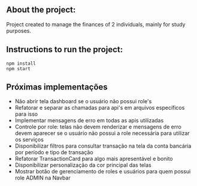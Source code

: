 ## About the project:

Project created to manage the finances of 2 individuals, mainly for study purposes.

## Instructions to run the project:

```
npm install
npm start
```

## Próximas implementações

- Não abrir tela dashboard se o usuário não possui role's
- Refatorar e separar as chamadas para api's em arquivos específicos para isso
- Implementar mensagens de erro em todas as apis utilizadas
- Controle por role: telas não devem renderizar e mensagens de erro devem aparecer se o usuário não possui a role necessária para utilizar os serviços
- Disponibilizar filtros para consultar transação na tela da conta bancária por período e tipo de transação
- Refatorar TransactionCard para algo mais apresentável e bonito
- Disponibilizar personalização da cor principal das telas
- Mostrar botão de gerenciamento de roles e usuários para quem possui role ADMIN na Navbar